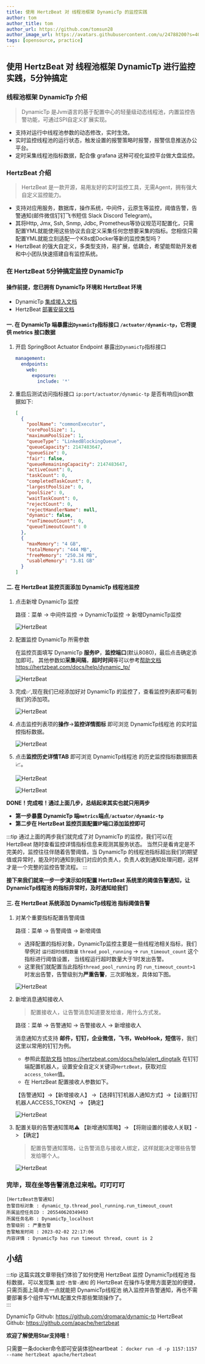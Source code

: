 ```yaml
---
title: 使用 HertzBeat 对 线程池框架 DynamicTp 的监控实践    
author: tom  
author_title: tom   
author_url: https://github.com/tomsun28  
author_image_url: https://avatars.githubusercontent.com/u/24788200?s=400&v=4  
tags: [opensource, practice]
---
```


## 使用 HertzBeat 对 线程池框架 DynamicTp 进行监控实践，5分钟搞定

### 线程池框架 DynamicTp 介绍

> DynamicTp 是Jvm语言的基于配置中心的轻量级动态线程池，内置监控告警功能，可通过SPI自定义扩展实现。

- 支持对运行中线程池参数的动态修改，实时生效。
- 实时监控线程池的运行状态，触发设置的报警策略时报警，报警信息推送办公平台。
- 定时采集线程池指标数据，配合像 grafana 这种可视化监控平台做大盘监控。

### HertzBeat 介绍

> HertzBeat 是一款开源，易用友好的实时监控工具，无需Agent，拥有强大自定义监控能力。

- 支持对应用服务，数据库，操作系统，中间件，云原生等监控，阈值告警，告警通知(邮件微信钉钉飞书短信 Slack Discord Telegram)。
- 其将Http, Jmx, Ssh, Snmp, Jdbc, Prometheus等协议规范可配置化，只需配置YML就能使用这些协议去自定义采集任何您想要采集的指标。您相信只需配置YML就能立刻适配一个K8s或Docker等新的监控类型吗？
- HertzBeat 的强大自定义，多类型支持，易扩展，低耦合，希望能帮助开发者和中小团队快速搭建自有监控系统。

### 在 HertzBeat 5分钟搞定监控 DynamicTp

#### 操作前提，您已拥有 DynamicTp 环境和 HertzBeat 环境

- DynamicTp [集成接入文档](https://dynamictp.cn/guide/use/quick-start.html)
- HertzBeat [部署安装文档](https://hertzbeat.com/docs/start/docker-deploy)

#### 一. 在 DynamicTp 端暴露出`DynamicTp`指标接口 `/actuator/dynamic-tp`，它将提供 metrics 接口数据

1. 开启 SpringBoot Actuator Endpoint 暴露出`DynamicTp`指标接口

    ```yaml
    management:
      endpoints:
        web:
          exposure:
            include: '*'
    ```

2. 重启后测试访问指标接口 `ip:port/actuator/dynamic-tp` 是否有响应json数据如下:

    ```json
    [
      {
        "poolName": "commonExecutor",
        "corePoolSize": 1,
        "maximumPoolSize": 1,
        "queueType": "LinkedBlockingQueue",
        "queueCapacity": 2147483647,
        "queueSize": 0,
        "fair": false,
        "queueRemainingCapacity": 2147483647,
        "activeCount": 0,
        "taskCount": 0,
        "completedTaskCount": 0,
        "largestPoolSize": 0,
        "poolSize": 0,
        "waitTaskCount": 0,
        "rejectCount": 0,
        "rejectHandlerName": null,
        "dynamic": false,
        "runTimeoutCount": 0,
        "queueTimeoutCount": 0
      },
      {
        "maxMemory": "4 GB",
        "totalMemory": "444 MB",
        "freeMemory": "250.34 MB",
        "usableMemory": "3.81 GB"
      }
    ]
    ```

#### 二. 在 HertzBeat 监控页面添加 DynamicTp 线程池监控

1. 点击新增 DynamicTp 监控

    路径：菜单 -> 中间件监控 -> DynamicTp监控 -> 新增DynamicTp监控

    ![HertzBeat](/img/blog/monitor-dynamic-tp-1.png)

2. 配置监控 DynamicTp 所需参数

    在监控页面填写 DynamicTp **服务IP**，**监控端口**(默认8080)，最后点击确定添加即可。
    其他参数如**采集间隔**，**超时时间**等可以参考[帮助文档](https://hertzbeat.com/docs/help/dynamic_tp/) <https://hertzbeat.com/docs/help/dynamic_tp/>

    ![HertzBeat](/img/blog/monitor-dynamic-tp-2.png)

3. 完成✅,现在我们已经添加好对 DynamicTp 的监控了，查看监控列表即可看到我们的添加项。

    ![HertzBeat](/img/blog/monitor-dynamic-tp-1.png)

4. 点击监控列表项的**操作**->**监控详情图标** 即可浏览 DynamicTp线程池 的实时监控指标数据。

    ![HertzBeat](/img/blog/monitor-dynamic-tp-3.png)

5. 点击**监控历史详情TAB** 即可浏览 DynamicTp线程池 的历史监控指标数据图表📈。

    ![HertzBeat](/img/blog/monitor-dynamic-tp-4.png)

    ![HertzBeat](/img/blog/monitor-dynamic-tp-5.png)

**DONE！完成啦！通过上面几步，总结起来其实也就只用两步**  

- **第一步暴露 DynamicTp 端`metrics`端点`/actuator/dynamic-tp`**
- **第二步在 HertzBeat 监控页面配置IP端口添加监控即可**

:::tip
通过上面的两步我们就完成了对 DynamicTp 的监控，我们可以在 HertzBeat 随时查看监控详情指标信息来观测其服务状态。
当然只是看肯定是不完美的，监控往往伴随着告警阈值，当 DynamicTp 的线程池指标超出我们的期望值或异常时，能及时的通知到我们对应的负责人，负责人收到通知处理问题，这样才是一个完整的监控告警流程。
:::

**接下来我们就来一步一步演示如何配置 HertzBeat 系统里的阈值告警通知，让 DynamicTp线程池 的指标异常时，及时通知给我们**

#### 三. 在 HertzBeat 系统添加 DynamicTp线程池 指标阈值告警

1. 对某个重要指标配置告警阈值

    路径：菜单 -> 告警阈值 -> 新增阈值

   - 选择配置的指标对象，DynamicTp监控主要是一些线程池相关指标，我们举例对 `运行超时线程数量` `thread_pool_running` -> `run_timeout_count` 这个指标进行阈值设置， 当线程运行超时数量大于1时发出告警。
   - 这里我们就配置当此指标`thread_pool_running` 的 `run_timeout_count>1` 时发出告警，告警级别为**严重告警**，三次即触发，具体如下图。

    ![HertzBeat](/img/blog/monitor-dynamic-tp-6.png)

2. 新增消息通知接收人

    > 配置接收人，让告警消息知道要发给谁，用什么方式发。

    路径：菜单 -> 告警通知 -> 告警接收人 -> 新增接收人

    消息通知方式支持 **邮件，钉钉，企业微信，飞书，WebHook，短信**等，我们这里以常用的钉钉为例。

   - 参照此[帮助文档](https://hertzbeat.com/docs/help/alert_dingtalk) <https://hertzbeat.com/docs/help/alert_dingtalk> 在钉钉端配置机器人，设置安全自定义关键词`HertzBeat`，获取对应`access_token`值。
   - 在 HertzBeat 配置接收人参数如下。

    【告警通知】->【新增接收人】 ->【选择钉钉机器人通知方式】->【设置钉钉机器人ACCESS_TOKEN】-> 【确定】

    ![HertzBeat](/img/blog/alert-notice-1.png)

3. 配置关联的告警通知策略⚠️ 【新增通知策略】-> 【将刚设置的接收人关联】-> 【确定】

    > 配置告警通知策略，让告警消息与接收人绑定，这样就能决定哪些告警发给哪个人。

    ![HertzBeat](/img/blog/alert-notice-2.png)

### 完毕，现在坐等告警消息过来啦。叮叮叮叮

```text
[HertzBeat告警通知]
告警目标对象 : dynamic_tp.thread_pool_running.run_timeout_count
所属监控任务ID : 205540620349493
所属任务名称 : DynamicTp_localhost
告警级别 : 严重告警
告警触发时间 : 2023-02-02 22:17:06
内容详情 : DynamicTp has run timeout thread, count is 2
```

## 小结

:::tip
这篇实践文章带我们体验了如何使用 HertzBeat 监控 DynamicTp线程池 指标数据，可以发现集 `监控-告警-通知` 的 HertzBeat 在操作与使用方面更加的便捷，只需页面上简单点一点就能把 DynamicTp线程池 纳入监控并告警通知，再也不需要部署多个组件写YML配置文件那些繁琐操作了。  
:::

DynamicTp Github: <https://github.com/dromara/dynamic-tp>
HertzBeat Github: <https://github.com/apache/hertzbeat>

**欢迎了解使用Star支持哦！**

只需要一条docker命令即可安装体验heartbeat ：
`docker run -d -p 1157:1157 --name hertzbeat apache/hertzbeat`
